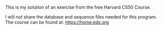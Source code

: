 This is my solution of an exercise from the free Harvard CS50 Course.

I will not share the database and sequence files needed for this program.
The course can be found at: https://home.edx.org
